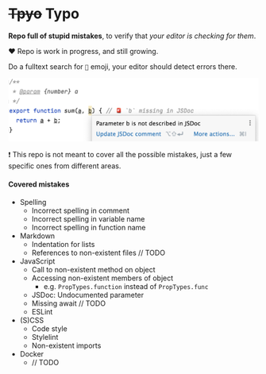 # ~~Tpyo~~ Typo

**Repo full of stupid mistakes**, to verify that _your editor is checking for them_.

❤️ Repo is work in progress, and still growing.

Do a fulltext search for `🚨` emoji, your editor should detect errors there.

![example screeshot](./screenshot.png)

❗ This repo is not meant to cover all the possible mistakes, just a few specific ones from different areas.

#### Covered mistakes

* Spelling
  * Incorrect spelling in comment
  * Incorrect spelling in variable name
  * Incorrect spelling in function name
* Markdown
  * Indentation for lists
  * References to non-existent files // TODO
* JavaScript
  * Call to non-existent method on object
  * Accessing non-existent members of object
    * e.g. `PropTypes.function` instead of `PropTypes.func`
  * JSDoc: Undocumented parameter
  * Missing await // TODO
  * ESLint
* (S)CSS
  * Code style
  * Stylelint
  * Non-existent imports
* Docker
  * // TODO

